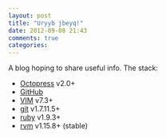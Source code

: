 ```yaml
---
layout: post
title: "Uryyb jbeyq!"
date: 2012-09-08 21:43
comments: true
categories: 
---
```


A blog hoping to share useful info.  The stack:
- [Octopress](http://octopress.org/) v2.0+
- [GitHub](http://github.com/)
- [VIM](http://www.vim.org/) v7.3+
- [git](http://scm.com/) v1.7.11.5+
- [ruby](http://ruby-lang.org/) v1.9.3+
- [rvm](https://rvm.io/) v1.15.8+ (stable)
